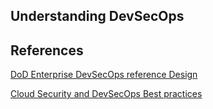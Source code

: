 ## Understanding DevSecOps








## References

[DoD Enterprise DevSecOps reference Design](https://dodcio.defense.gov/Portals/0/Documents/DoD%20Enterprise%20DevSecOps%20Reference%20Design%20v1.0_Public%20Release.pdf?ver=2019-09-26-115824-583/)

[Cloud Security and DevSecOps Best practices](https://www.sans.org/security-resources/posters/cloud/cloud-security-devsecops-practices-200/)

